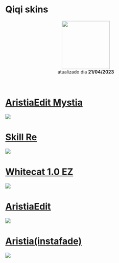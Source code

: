 # Qiqi skins

<p align="center">
   <a href="https://osu.ppy.sh/users/15251627">
    <img src="https://a.ppy.sh/15251627"
         width="150"
         height "150">
   </a>
<br>
  atualizado dia
  <b> 21/04/2023 </b>
</p>
  
<br>
   </p>
   
# [AristiaEdit Mystia](https://github.com/Yumiih/Skins/raw/main/qiqi/AristiaEdit_Mistya.osk)
[![](https://osu.ppy.sh/ss/18558434/3ea3)](https://github.com/Yumiih/Skins/raw/main/qiqi/AristiaEdit_Mistya.osk)

# [Skill Re](https://github.com/Yumiih/Skins/raw/main/qiqi/Skill%20Re.osk)
[![](https://osu.ppy.sh/ss/18558470/417e)](https://github.com/Yumiih/Skins/raw/main/qiqi/Skill%20Re.osk)

# [Whitecat 1.0 EZ](https://github.com/Yumiih/Skins/raw/main/qiqi/-__WhiteCat_1.0_EZ_-.osk)
[![](https://osu.ppy.sh/ss/18558472/99a2)](https://github.com/Yumiih/Skins/raw/main/qiqi/-__WhiteCat_1.0_EZ_-.osk)

# [AristiaEdit](https://github.com/Yumiih/Skins/raw/main/qiqi/AristiaEdit.osk)
[![](https://osu.ppy.sh/ss/18558480/3ce1)](https://github.com/Yumiih/Skins/raw/main/qiqi/AristiaEdit.osk)

# [Aristia(instafade)](https://github.com/Yumiih/Skins/raw/main/qiqi/Aristia(instafade).osk)
[![](https://osu.ppy.sh/ss/18558488/3e7a)](https://github.com/Yumiih/Skins/raw/main/qiqi/Aristia(instafade).osk)

